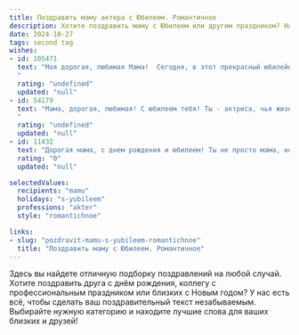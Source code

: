 ```yaml
---
title: Поздравить маму актера с Юбилеем. Романтичное
description: Хотите поздравить маму с Юбилеем или другим праздником? Наш ИИ создаст незабываемое поздравление, а вы обязательно выделитесь среди других.  
date: 2024-10-27
tags: second tag
wishes:
- id: 105471
  text: "Моя дорогая, любимая Мама!  Сегодня, в этот прекрасный юбилейный день, я хочу сказать тебе слова безграничной любви и восхищения. Твоя жизнь – это яркая, неповторимая роль, сыгранная с блеском настоящей актрисы!  Каждая твоя улыбка – это сцена, полная света и тепла, каждый твой взгляд – это захватывающий спектакль, каждый твой жест – это тонкая, чувственная игра.  Спасибо тебе за твою бесконечную любовь, за твою безграничную доброту, за твой талант вдохновлять и дарить радость. Пусть этот юбилей станет началом новой, счастливой и яркой главы твоей жизни, полной оваций, цветов и любви!  С днем рождения, моя драгоценная!
  "
  rating: "undefined"
  updated: "null"
- id: 54179
  text: "Мама, дорогая, любимая! С юбилеем тебя! Ты - актриса, чья жизнь - вечный спектакль, полный страсти, любви и таланта. Пусть каждый твой день будет полон ярких красок, а сцена жизни сияет от твоих побед.
  "
  rating: "undefined"
  updated: "null"
- id: 11432
  text: "Дорогая мама, с днем рождения и юбилеем! Ты не просто мама, но и искусный актер, чьи роли украшают нашу жизнь. Пусть каждый твой день будет полон радости и творческих идей. Твое умение передавать эмоции через искусство вдохновляет нас всех. Желаю тебе множества ярких ролей в жизни и на сцене, здоровья, счастья и любви. Ты - наша звезда, и мы так тебя любим! С теплом и любовью, твои дети."
  rating: "0"
  updated: "null"

selectedValues:
  recipients: "mamu"
  holidays: "s-yubileem"
  professions: "akter"
  style: "romantichnoe"

links:
- slug: "pozdravit-mamu-s-yubileem-romantichnoe"
  title: "Поздравить маму с Юбилеем. Романтичное"
---
```


Здесь вы найдете отличную подборку поздравлений на любой случай. 
Хотите поздравить друга с днём рождения, коллегу с профессиональным праздником или близких с Новым годом? У нас есть всё, чтобы сделать ваш поздравительный текст незабываемым. Выбирайте нужную категорию и находите лучшие слова для ваших близких и друзей!
